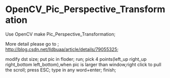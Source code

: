 # OpenCV_Pic_Perspective_Transformation
Use OpenCV make Pic_Perspective_Transformation;

More detail please go to ;
http://blog.csdn.net/lldbuaa/article/details/79055325;

modify dst size;
put pic in floder;
run;
pick 4 points(left_up right_up right_bottom left_bottom),when pic is larger than window,right click to pull the scroll;
press ESC;
type in any word+enter;
finish;

